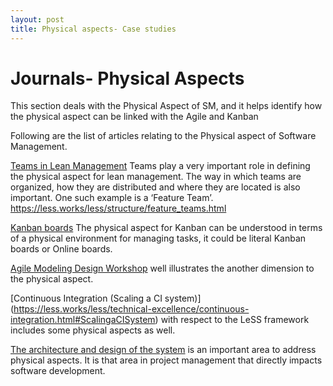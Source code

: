 ```yaml
---
layout: post
title: Physical aspects- Case studies
---
```


Journals- Physical Aspects
=================================
This section deals with the Physical Aspect of SM, and it helps identify how the physical aspect can be linked with the Agile and Kanban

Following are the list of articles relating to the Physical aspect of Software Management.

[Teams in Lean Management](https://less.works/less/structure/feature_teams.html)
Teams play a very important role in defining the physical aspect for lean management. The way in which teams are organized, how they are distributed and where they are located is also important. One such example is a ‘Feature Team’.
https://less.works/less/structure/feature_teams.html

[Kanban boards](http://www.pipefy.com/best-practices/physical-vs-online-kanban-board/)
The physical aspect for Kanban can be understood in terms of a physical environment for managing tasks, it could be literal Kanban boards or Online boards.

[Agile Modeling Design Workshop](http://www.craiglarman.com/wiki/index.php?title=Environment_-_U_Shaped_Tables_Layout) well illustrates the another dimension to the physical aspect. 

[Continuous Integration (Scaling a CI system)] (https://less.works/less/technical-excellence/continuous-integration.html#ScalingaCISystem) with respect to the LeSS framework includes some physical aspects as well.
  
[The architecture and design of the system](https://less.works/less/technical-excellence/architecture-design.html) is an important area to address physical aspects. It is that area in project management that directly impacts software development. 



